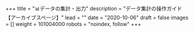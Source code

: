 +++
title = "📊データの集計・出力"
description = "データ集計の操作ガイド【アーカイブスページ】"
lead = ""
date = "2020-10-06"
draft = false
images = []
weight = 101004000
robots = "noindex, follow"
+++
